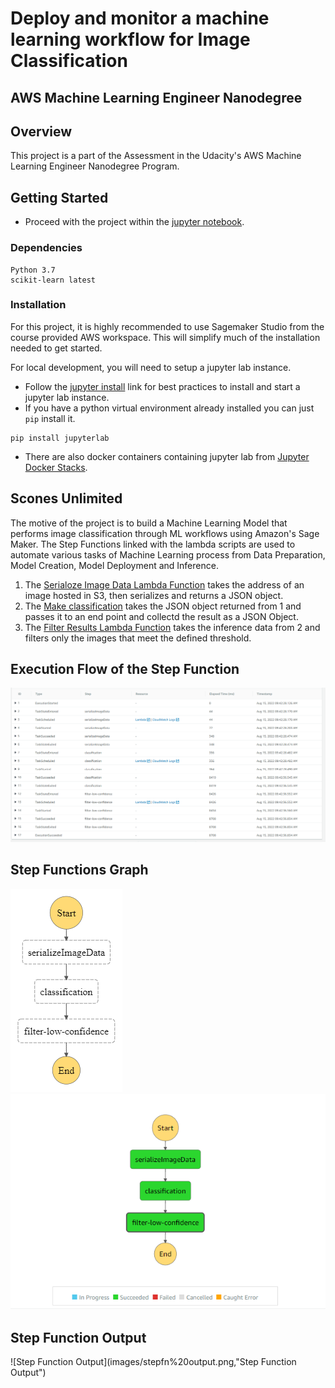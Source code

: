 # Deploy and monitor a machine learning workflow for Image Classification

## AWS Machine Learning Engineer Nanodegree

## Overview

This project is a part of the Assessment in the Udacity's AWS Machine Learning Engineer Nanodegree Program.

## Getting Started

* Proceed with the project within the [jupyter notebook](image%20classification%20Scones%20Unlimited.ipynb).

### Dependencies

```
Python 3.7
scikit-learn latest
```

### Installation
For this project, it is highly recommended to use Sagemaker Studio from the course provided AWS workspace. This will simplify much of the installation needed to get started.

For local development, you will need to setup a jupyter lab instance.
* Follow the [jupyter install](https://jupyter.org/install.html) link for best practices to install and start a jupyter lab instance.
* If you have a python virtual environment already installed you can just `pip` install it.
```
pip install jupyterlab
```
* There are also docker containers containing jupyter lab from [Jupyter Docker Stacks](https://jupyter-docker-stacks.readthedocs.io/en/latest/index.html).

## Scones Unlimited

The motive of the project is to build a Machine Learning Model that performs image classification through ML workflows using Amazon's Sage Maker. The Step Functions 
linked with the lambda scripts are used to automate various tasks of Machine Learning process from Data Preparation, Model Creation, Model Deployment and Inference.

1. The [Serialoze Image Data Lambda Function](lambdas.py) takes the address of an image hosted in S3, then serializes and returns a JSON
object.
2. The [Make classification](lambdas.py) takes the JSON object returned from 1 and passes it to an end point and collectd the result
as a JSON Object.
3. The [Filter Results Lambda Function](lambdas.py) takes the inference data from 2 and filters only the images that meet the defined threshold.  

## Execution Flow of the Step Function 
![Execution Event History of ML Workflow](images/execution.png "Execution Event History")

## Step Functions Graph
![Step Functions Graph](images/stepfunctions_graph.png "Step Functions") ![Step Functions Graph Working](images/stepfn%20process%20grapgh.png "Step Functions - After Execution")

## Step Function Output
![Step Function Output](images/stepfn%20output.png,"Step Function Output")

